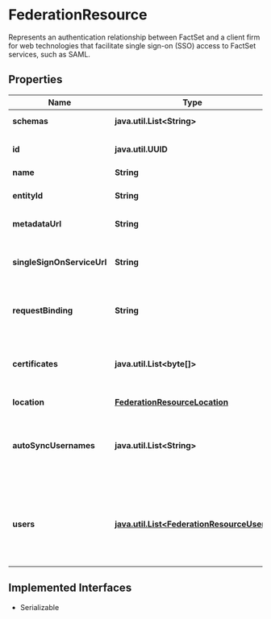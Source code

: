 

# FederationResource

Represents an authentication relationship between FactSet and a client firm for web technologies that facilitate single sign-on (SSO) access to FactSet services, such as SAML.

## Properties

Name | Type | Description | Notes
------------ | ------------- | ------------- | -------------
**schemas** | **java.util.List&lt;String&gt;** | A list of schema URIs in use by the resource. |  [optional]
**id** | **java.util.UUID** | The Globally Unique Identifier (GUID) of the federation. |  [optional] [readonly]
**name** | **String** | Name of federation. |  [readonly]
**entityId** | **String** | The entity identifier of the corresponding identity provider. |  [readonly]
**metadataUrl** | **String** | Public link to the IdP&#39;s metadata.xml. |  [optional] [readonly]
**singleSignOnServiceUrl** | **String** | Destination client browsers are directed to, at the IdP, for Single Sign-on Protocol Message exchange. |  [readonly]
**requestBinding** | **String** | Preferred HTTP method for IdP&#39;s singleSignOnServiceUrl destination. |  [readonly]
**certificates** | **java.util.List&lt;byte[]&gt;** | Public x509 certificate values the Service Provider can expect Single Sign-on messages to be signed with from the IdP. |  [readonly]
**location** | [**FederationResourceLocation**](FederationResourceLocation.md) |  | 
**autoSyncUsernames** | **java.util.List&lt;String&gt;** | List of FactSet usernames automatically mapped into the federation with email address expected as contents of &#39;nameID&#39;. |  [optional] [readonly]
**users** | [**java.util.List&lt;FederationResourceUser&gt;**](FederationResourceUser.md) | A list of mappings for users between their assertion value(s) as provided by this identity provider and their corresponding FactSet username-serial. |  [optional]


## Implemented Interfaces

* Serializable


